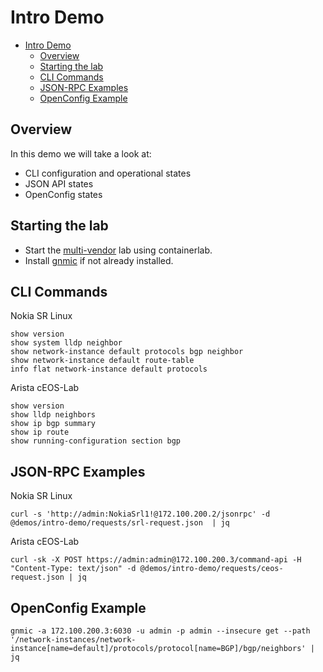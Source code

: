 # Intro Demo

- [Intro Demo](#intro-demo)
  - [Overview](#overview)
  - [Starting the lab](#starting-the-lab)
  - [CLI Commands](#cli-commands)
  - [JSON-RPC Examples](#json-rpc-examples)
  - [OpenConfig Example](#openconfig-example)

## Overview

In this demo we will take a look at:

- CLI configuration and operational states
- JSON API states
- OpenConfig states

## Starting the lab

- Start the [multi-vendor](../../labs/README.md) lab using containerlab.
- Install [gnmic](https://gnmic.openconfig.net/install/) if not already installed.

## CLI Commands

Nokia SR Linux

```shell
show version
show system lldp neighbor
show network-instance default protocols bgp neighbor
show network-instance default route-table
info flat network-instance default protocols
```

Arista cEOS-Lab

```shell
show version
show lldp neighbors
show ip bgp summary
show ip route
show running-configuration section bgp
```

## JSON-RPC Examples

Nokia SR Linux

```shell
curl -s 'http://admin:NokiaSrl1!@172.100.200.2/jsonrpc' -d @demos/intro-demo/requests/srl-request.json  | jq
```

Arista cEOS-Lab

```shell
curl -sk -X POST https://admin:admin@172.100.200.3/command-api -H "Content-Type: text/json" -d @demos/intro-demo/requests/ceos-request.json | jq
```

## OpenConfig Example

```shell
gnmic -a 172.100.200.3:6030 -u admin -p admin --insecure get --path '/network-instances/network-instance[name=default]/protocols/protocol[name=BGP]/bgp/neighbors' | jq
```
